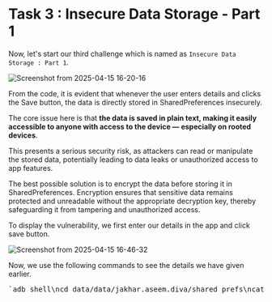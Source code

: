 # Task 3 : Insecure Data Storage - Part 1

Now, let's start our third challenge which is named as `Insecure Data Storage : Part 1`.

![Screenshot from 2025-04-15 16-20-16](https://github.com/user-attachments/assets/46463639-bbeb-45c9-a317-c3b457378efe)

From the code, it is evident that whenever the user enters details and clicks the Save button, the data is directly stored in SharedPreferences insecurely.

The core issue here is that **the data is saved in plain text, making it easily accessible to anyone with access to the device — especially on rooted devices**. 

This presents a serious security risk, as attackers can read or manipulate the stored data, potentially leading to data leaks or unauthorized access to app features.

The best possible solution is to encrypt the data before storing it in SharedPreferences. Encryption ensures that sensitive data remains protected and unreadable without the appropriate decryption key, thereby safeguarding it from tampering and unauthorized access.

To display the vulnerability, we first enter our details in the app and click save button.

![Screenshot from 2025-04-15 16-46-32](https://github.com/user-attachments/assets/b6ca7a27-9680-4af6-bd84-26938ecaaabd)

Now, we use the following commands to see the details we have given earlier.

<pre>`adb shell\ncd data/data/jakhar.aseem.diva/shared_prefs\ncat jakhar.aseem.diva_preferences.xml`</pre>



